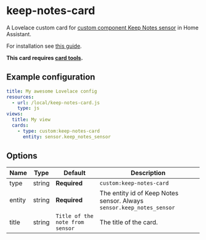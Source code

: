# keep-notes-card
A Lovelace custom card for [custom component Keep Notes sensor](https://github.com/klejejs/ha_keep_notes_sensor) in Home Assistant.

For installation see [this guide](https://github.com/thomasloven/hass-config/wiki/Lovelace-Plugins).


**This card requires [card tools](https://github.com/thomasloven/lovelace-card-tools).**



## Example configuration



```yaml
title: My awesome Lovelace config
resources:
  - url: /local/keep-notes-card.js
    type: js
views:
  title: My view
  cards:
    - type: custom:keep-notes-card
      entity: sensor.keep_notes_sensor
```

## Options

| Name | Type | Default | Description
| ---- | ---- | ------- | -----------
| type | string | **Required** | `custom:keep-notes-card`
| entity | string | **Required** | The entity id of Keep Notes sensor. Always `sensor.keep_notes_sensor`
| title | string | `Title of the note from sensor` | The title of the card.
